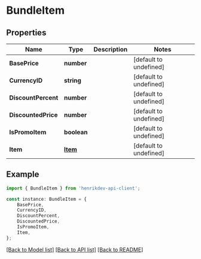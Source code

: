 # BundleItem


## Properties

Name | Type | Description | Notes
------------ | ------------- | ------------- | -------------
**BasePrice** | **number** |  | [default to undefined]
**CurrencyID** | **string** |  | [default to undefined]
**DiscountPercent** | **number** |  | [default to undefined]
**DiscountedPrice** | **number** |  | [default to undefined]
**IsPromoItem** | **boolean** |  | [default to undefined]
**Item** | [**Item**](Item.md) |  | [default to undefined]

## Example

```typescript
import { BundleItem } from 'henrikdev-api-client';

const instance: BundleItem = {
    BasePrice,
    CurrencyID,
    DiscountPercent,
    DiscountedPrice,
    IsPromoItem,
    Item,
};
```

[[Back to Model list]](../README.md#documentation-for-models) [[Back to API list]](../README.md#documentation-for-api-endpoints) [[Back to README]](../README.md)
